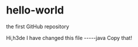# hello-world
the first GitHub repository

Hi,h3de
   I have changed this file
                           -----java
   Copy that!
